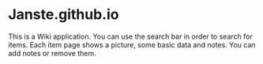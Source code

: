 # Janste.github.io

This is a Wiki application. You can use the search bar in order to search for items. Each item page shows a picture, some basic data and notes. You can add notes or remove them.
